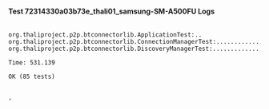 #### Test 72314330a03b73e_thali01_samsung-SM-A500FU Logs


```

org.thaliproject.p2p.btconnectorlib.ApplicationTest:..
org.thaliproject.p2p.btconnectorlib.ConnectionManagerTest:..........................
org.thaliproject.p2p.btconnectorlib.DiscoveryManagerTest:................................................

Time: 531.139

OK (85 tests)


,
```
